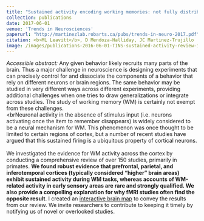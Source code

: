 ```yaml
---
title: "Sustained activity encoding working memories: not fully distributed"
collection: publications
date: 2017-06-01
venue: 'Trends in Neurosciences'
paperurl: "http://martinezlab.robarts.ca/pubs/trends-in-neuro-2017.pdf"
citation: <b>ML Leavitt</b>, D Mendoza-Halliday, JC Martinez-Trujillo
image: /images/publications-2016-06-01-TINS-sustained-activity-review-image.png
---
```

_Accessible abstract:_ Any given behavior likely recruits many parts of the brain. Thus a major challenge in neuroscience is designing experiments that can precisely control for and dissociate the components of a behavior that rely on different neurons or brain regions. The same behavior may be studied in very different ways across different experiments, providing additional challenges when one tries to draw generalizations or integrate across studies. The study of working memory (WM) is certainly not exempt from these challenges.<br><brNeuronal activity in the absence of stimulus input (i.e. neurons activating once the item to remember disappears) is widely considered to be a neural mechanism for WM. This phenomenon was once thought to be limited to certain regions of cortex, but a number of recent studies have argued that this sustained firing is a ubiquitous property of cortical neurons.<br><br>We investigated the evidence for WM activity across the cortex by conducting a comprehensive review of over 150 studies, primarily in primates. **We found robust evidence that prefrontal, parietal, and inferotemporal cortices (typically considered “higher” brain areas) exhibit sustained activity during WM tasks, whereas accounts of WM-related activity in early sensory areas are rare and strongly qualified. We also provide a compelling explanation for why fMRI studies often find the opposite result**.
I created an [interactive brain map](/WM_BrainMap/) to convey the results from our review. We invite researchers to contribute to keeping it timely by notifying us of novel or overlooked studies.
